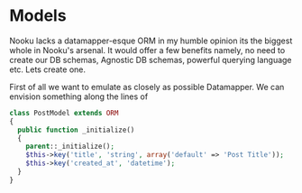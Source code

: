 # Models   
 
Nooku lacks a datamapper-esque ORM in my humble opinion its the biggest whole in Nooku's arsenal. It would offer a few
benefits namely, no need to create our DB schemas, Agnostic DB schemas, powerful querying language etc. Lets create one.

First of all we want to emulate as closely as possible Datamapper. We can envision something along the lines of

```php
class PostModel extends ORM
{   
  public function _initialize()
  {    
    parent::_initialize();
    $this->key('title', 'string', array('default' => 'Post Title'));
    $this->key('created_at', 'datetime');      
  }
}
``` 

